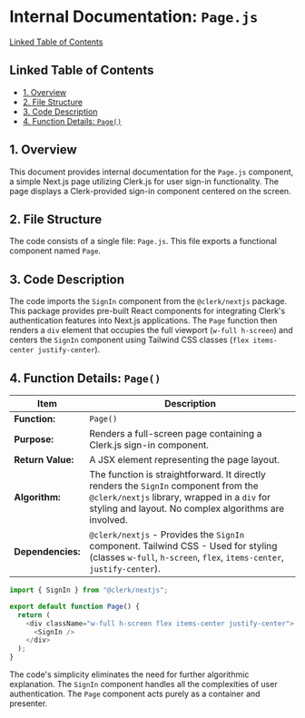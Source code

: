 # Internal Documentation: `Page.js`

[Linked Table of Contents](#linked-table-of-contents)


## Linked Table of Contents

* [1. Overview](#1-overview)
* [2. File Structure](#2-file-structure)
* [3. Code Description](#3-code-description)
* [4. Function Details: `Page()`](#4-function-details-page)


## 1. Overview

This document provides internal documentation for the `Page.js` component, a simple Next.js page utilizing Clerk.js for user sign-in functionality.  The page displays a Clerk-provided sign-in component centered on the screen.


## 2. File Structure

The code consists of a single file: `Page.js`. This file exports a functional component named `Page`.


## 3. Code Description

The code imports the `SignIn` component from the `@clerk/nextjs` package.  This package provides pre-built React components for integrating Clerk's authentication features into Next.js applications.  The `Page` function then renders a `div` element that occupies the full viewport (`w-full h-screen`) and centers the `SignIn` component using Tailwind CSS classes (`flex items-center justify-center`).


## 4. Function Details: `Page()`

| Item          | Description                                                                                                |
|---------------|------------------------------------------------------------------------------------------------------------|
| **Function:** | `Page()`                                                                                                   |
| **Purpose:**   | Renders a full-screen page containing a Clerk.js sign-in component.                                      |
| **Return Value:**| A JSX element representing the page layout.                                                               |
| **Algorithm:** | The function is straightforward. It directly renders the `SignIn` component from the `@clerk/nextjs` library, wrapped in a `div` for styling and layout. No complex algorithms are involved. |
| **Dependencies:** | `@clerk/nextjs` - Provides the `SignIn` component.  Tailwind CSS - Used for styling (classes `w-full`, `h-screen`, `flex`, `items-center`, `justify-center`). |


```javascript
import { SignIn } from "@clerk/nextjs";

export default function Page() {
  return (
    <div className="w-full h-screen flex items-center justify-center">
      <SignIn />
    </div>
  );
}
```

The code's simplicity eliminates the need for further algorithmic explanation. The `SignIn` component handles all the complexities of user authentication.  The `Page` component acts purely as a container and presenter.
